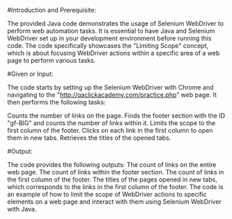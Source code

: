 
#Introduction and Prerequisite:

The provided Java code demonstrates the usage of Selenium WebDriver to perform web automation tasks. It is essential to have Java and Selenium WebDriver set up in your development environment before running this code. The code specifically showcases the "Limiting Scope" concept, which is about focusing WebDriver actions within a specific area of a web page to perform various tasks.

#Given or Input:

The code starts by setting up the Selenium WebDriver with Chrome and navigating to the "http://qaclickacademy.com/practice.php" web page. It then performs the following tasks:

Counts the number of links on the page.
Finds the footer section with the ID "gf-BIG" and counts the number of links within it.
Limits the scope to the first column of the footer.
Clicks on each link in the first column to open them in new tabs.
Retrieves the titles of the opened tabs.

#Output:

The code provides the following outputs:
The count of links on the entire web page.
The count of links within the footer section.
The count of links in the first column of the footer.
The titles of the pages opened in new tabs, which corresponds to the links in the first column of the footer.
The code is an example of how to limit the scope of WebDriver actions to specific elements on a web page and interact with them using Selenium WebDriver with Java.
